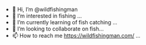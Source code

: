 - 👋 Hi, I’m @wildfishingman
- 👀 I’m interested in fishing ...
- 🌱 I’m currently learning of fish catching ...
- 💞️ I’m looking to collaborate on fish...
- 📫 How to reach me https://wildfishingman.com/ ...

<!---
wildfishingman/wildfishingman is a ✨ special ✨ repository because its `README.md` (this file) appears on your GitHub profile.
You can click the Preview link to take a look at your changes.
--->

